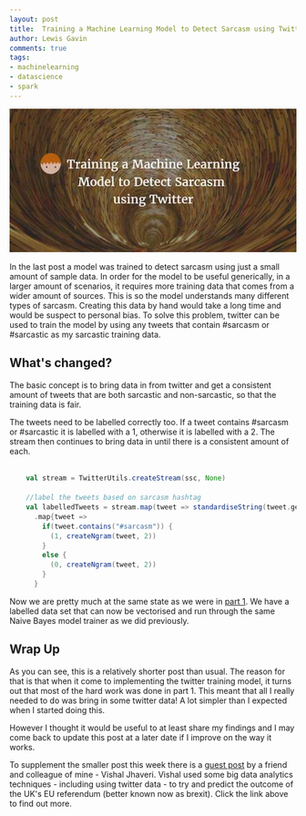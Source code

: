 ```yaml
--- 
layout: post 
title:  Training a Machine Learning Model to Detect Sarcasm using Twitter
author: Lewis Gavin 
comments: true 
tags: 
- machinelearning 
- datascience
- spark 
---
```


![Sarcasm detector in Spark using Machine Learning](../images/sarcasm2.jpg)

In the last post a model was trained to detect sarcasm using just a small amount of sample data. In order for the model to be useful generically, in a larger amount of scenarios, it requires more training data that comes from a wider amount of sources. This is so the model understands many different types of sarcasm. Creating this data by hand would take a long time and would be suspect to personal bias. To solve this problem, twitter can be used to train the model by using any tweets that contain #sarcasm or #sarcastic as my sarcastic training data.

## What's changed?

The basic concept is to bring data in from twitter and get a consistent amount of tweets that are both sarcastic and non-sarcastic, so that the training data is fair. 

The tweets need to be labelled correctly too. If a tweet contains #sarcasm or #sarcastic it is labelled with a 1, otherwise it is labelled with a 2. The stream then continues to bring data in until there is a consistent amount of each.

~~~scala

    val stream = TwitterUtils.createStream(ssc, None)

    //label the tweets based on sarcasm hashtag
    val labelledTweets = stream.map(tweet => standardiseString(tweet.getText))
      .map{tweet =>
        if(tweet.contains("#sarcasm")) {
          (1, createNgram(tweet, 2))
        }
        else {
          (0, createNgram(tweet, 2))
        }
      }

~~~

Now we are pretty much at the same state as we were in [part 1](http://www.lewisgavin.co.uk/Sarcasm-Detector). We have a labelled data set that can now be vectorised and run through the same Naive Bayes model trainer as we did previously.

## Wrap Up

As you can see, this is a relatively shorter post than usual. The reason for that is that when it come to implementing the twitter training model, it turns out that most of the hard work was done in part 1. This meant that all I really needed to do was bring in some twitter data! A lot simpler than I expected when I started doing this.

However I thought it would be useful to at least share my findings and I may come back to update this post at a later date if I improve on the way it works.

To supplement the smaller post this week there is a [guest post](http://www.lewisgavin.co.uk/Vishal-EU) by a friend and colleague of mine - Vishal Jhaveri. Vishal used some big data analytics techniques - including using twitter data - to try and predict the outcome of the UK's EU referendum (better known now as brexit). Click the link above to find out more.

